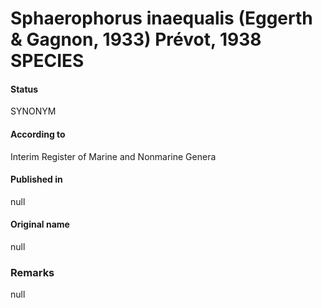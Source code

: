 Sphaerophorus inaequalis (Eggerth & Gagnon, 1933) Prévot, 1938 SPECIES
=======

#### Status
SYNONYM

#### According to
Interim Register of Marine and Nonmarine Genera

#### Published in
null

#### Original name
null

### Remarks
null